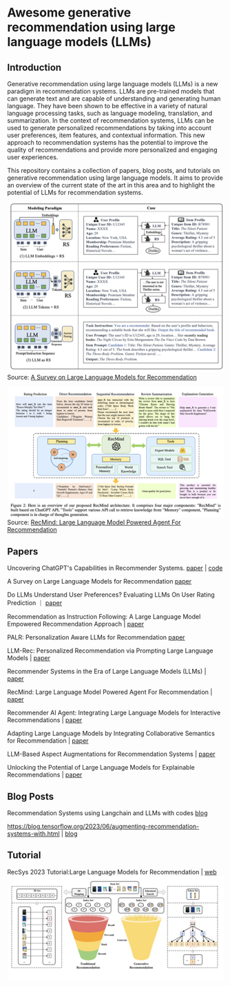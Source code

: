 # Awesome generative recommendation using large language models (LLMs)

## Introduction
Generative recommendation using large language models (LLMs) is a new paradigm in recommendation systems. LLMs are pre-trained models that can generate text and are capable of understanding and generating human language. They have been shown to be effective in a variety of natural language processing tasks, such as language modeling, translation, and summarization. In the context of recommendation systems, LLMs can be used to generate personalized recommendations by taking into account user preferences, item features, and contextual information. This new approach to recommendation systems has the potential to improve the quality of recommendations and provide more personalized and engaging user experiences.

This repository contains a collection of papers, blog posts, and tutorials on generative recommendation using large language models. It aims to provide an overview of the current state of the art in this area and to highlight the potential of LLMs for recommendation systems.

![Awesome](src/llm_rec.png)
Source: [A Survey on Large Language Models for Recommendation](https://arxiv.org/pdf/2305.19860.pdf)


![Awesome](src/rec_mind.png)
Source: [RecMind: Large Language Model Powered Agent For Recommendation](https://arxiv.org/abs/2308.14296)


## Papers

Uncovering ChatGPT's Capabilities in Recommender Systems. [paper](https://arxiv.org/pdf/2305.02182.pdf) | [code](https://github.com/rainym00d/LLM4RS)

A Survey on Large Language Models for Recommendation [paper](https://arxiv.org/pdf/2305.19860.pdf)

Do LLMs Understand User Preferences? Evaluating LLMs On User Rating Prediction ｜ [paper](https://arxiv.org/pdf/2305.06474.pdf)

Recommendation as Instruction Following: A Large Language Model Empowered Recommendation Approach | [paper](https://arxiv.org/abs/2305.07001)

PALR: Personalization Aware LLMs for Recommendation [paper](https://arxiv.org/abs/2305.07622)

LLM-Rec: Personalized Recommendation via Prompting Large Language Models | [paper](https://arxiv.org/abs/2307.15780)

Recommender Systems in the Era of Large Language Models (LLMs) | [paper](https://arxiv.org/abs/2307.02046)

RecMind: Large Language Model Powered Agent For Recommendation | [paper](https://arxiv.org/abs/2308.14296)

Recommender AI Agent: Integrating Large Language Models for Interactive Recommendations | [paper](https://arxiv.org/abs/2308.16505)

Adapting Large Language Models by Integrating Collaborative Semantics for Recommendation | [paper](https://arxiv.org/abs/2311.09049)

LLM-Based Aspect Augmentations for Recommendation Systems | [paper](https://openreview.net/pdf?id=bStpLVqv1H)

Unlocking the Potential of Large Language Models for Explainable Recommendations | [paper](https://arxiv.org/abs/2312.15661)

## Blog Posts

Recommendation Systems using Langchain and LLMs with codes [blog](https://medium.com/data-science-in-your-pocket/recommendation-systems-using-langchain-and-llms-with-codes-d3c4c4e66732)

https://blog.tensorflow.org/2023/06/augmenting-recommendation-systems-with.html | [blog](https://blog.tensorflow.org/2023/06/augmenting-recommendation-systems-with.html)


## Tutorial

RecSys 2023 Tutorial:Large Language Models for Recommendation | [web](https://llmrecsys.github.io/)
![image](src/tutorial.png)